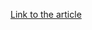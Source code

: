 [Link to the article](https://www.welivesecurity.com/en/videos/social-media-teen-mental-health-week-security-tony-anscombe/)

